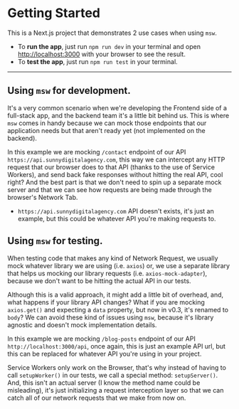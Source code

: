 # Getting Started

This is a Next.js project that demonstrates 2 use cases when using `msw`.

- To **run the app**, just run `npm run dev` in your terminal and open [http://localhost:3000](http://localhost:3000) with your browser to see the result.
- To **test the app**, just run `npm run test` in your terminal.

---

## Using `msw` for development.

It's a very common scenario when we're developing the Frontend side of a full-stack app, and the backend team it's a little bit behind us. This is where `msw` comes in handy because we can mock those endpoints that our application needs but that aren't ready yet (not implemented on the backend).

In this example we are mocking `/contact` endpoint of our API `https://api.sunnydigitalagency.com`, this way we can intercept any HTTP request that our browser does to that API (thanks to the use of Service Workers), and send back fake responses without hitting the real API, cool right? And the best part is that we don't need to spin up a separate mock server and that we can see how requests are being made through the browser's Network Tab.

- `https://api.sunnydigitalagency.com` API doesn't exists, it's just an example, but this could be whatever API you're making requests to.

## Using `msw` for testing.

When testing code that makes any kind of Network Request, we usually mock whatever library we are using (i.e. `axios`) or, we use a separate library that helps us mocking our library requests (i.e. `axios-mock-adapter`), because we don't want to be hitting the actual API in our tests.

Although this is a valid approach, it might add a little bit of overhead, and, what happens if your library API changes? What if you are mocking `axios.get()` and expecting a `data` property, but now in v0.3, it's renamed to `body`? We can avoid these kind of issues using `msw`, because it's library agnostic and doesn't mock implementation details.

In this example we are mocking `/blog-posts` endpoint of our API `http://localhost:3000/api`, once again, this is just an example API url, but this can be replaced for whatever API you're using in your project.

Service Workers only work on the Browser, that's why instead of having to call `setupWorker()` in our tests, we call a special method: `setupServer()`. And, this isn't an actual server (I know the method name could be misleading), it's just initializing a request interception layer so that we can catch all of our network requests that we make from now on.
